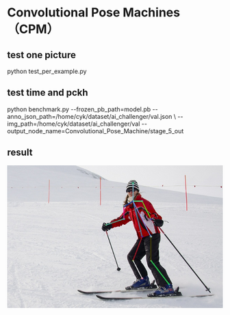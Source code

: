 # Convolutional Pose Machines（CPM） 
## test one picture 
python test_per_example.py 
## test time and pckh 
 python benchmark.py --frozen_pb_path=model.pb --anno_json_path=/home/cyk/dataset/ai_challenger/val.json \ 
                     --img_path=/home/cyk/dataset/ai_challenger/val --output_node_name=Convolutional_Pose_Machine/stage_5_out
## result
![Image text](https://github.com/FrankYoungchen/CPM/blob/master/src/test_result/picture_with_keypoint.jpg)
